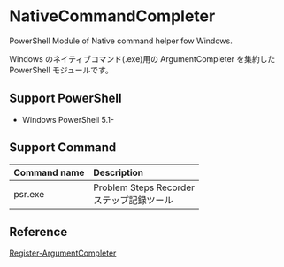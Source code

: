 # NativeCommandCompleter

PowerShell Module of Native command helper fow Windows.

Windows のネイティブコマンド(.exe)用の ArgumentCompleter を集約した PowerShell モジュールです。

## Support PowerShell

- Windows PowerShell 5.1-

## Support Command

|Command name|Description|
|:-----------|:----------|
|psr.exe     |Problem Steps Recorder <br /> ステップ記録ツール|

## Reference

[Register-ArgumentCompleter](https://docs.microsoft.com/en-us/powershell/module/microsoft.powershell.core/register-argumentcompleter?view=powershell-5.1 "Register-ArgumentCompleter")
